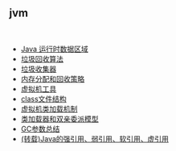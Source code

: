 ## jvm

<br>

- [Java 运行时数据区域](1.Java运行时数据区域.md)
- [垃圾回收算法](2.垃圾回收算法.md)
- [垃圾收集器](3.垃圾收集器.md)
- [内存分配和回收策略](4.内存分配和回收策略.md)
- [虚拟机工具](6.虚拟机工具.md)
- [class文件结构](7.class文件结构.md)
- [虚拟机类加载机制](9.虚拟机类加载机制.md)
- [类加载器和双亲委派模型](10.类加载器和双亲委派模型.md)
- [GC参数总结](12.GC参数总结.md)
- [(转载)Java的强引用、弱引用、软引用、虚引用](20.(转载)Java的强引用、弱引用、软引用、虚引用.md)

<br>

